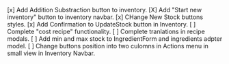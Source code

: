 [x] Add Addition Substraction button to inventory.
[X] Add "Start new inventory" button to inventory navbar.
[x] CHange New Stock buttons styles.
[x] Add Confirmation to UpdateStock button in Inventory.
[ ] Complete "cost recipe" functionality.
[ ] Complete tranlations in recipe modals.
[ ] Add min and max stock to IngredientForm and ingredients adpter model.
[ ] Change buttons position into two culomns in Actions menu in small view in Inventory Navbar.